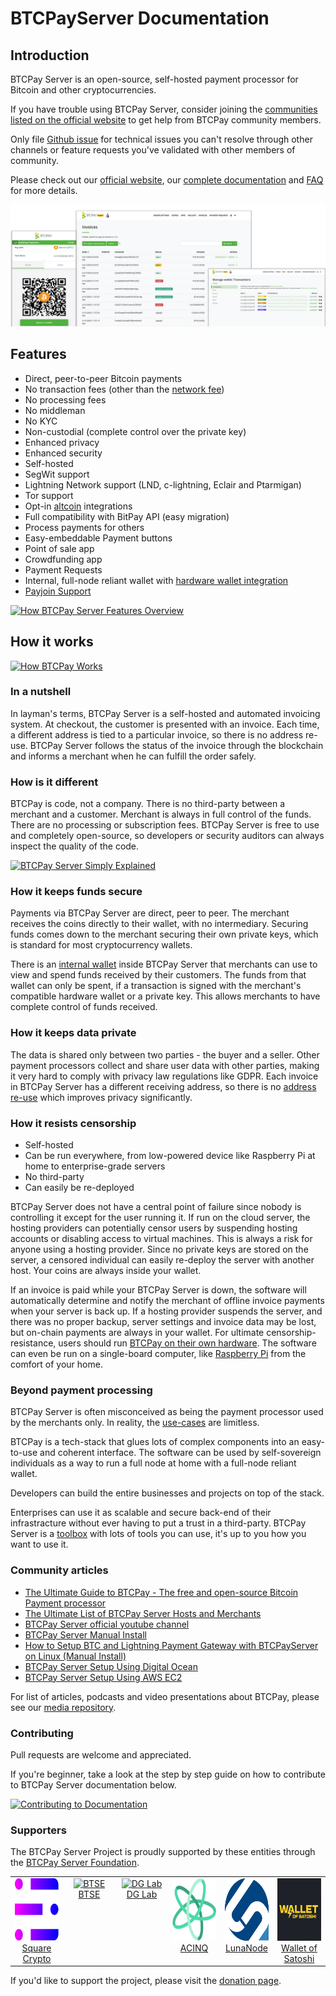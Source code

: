 # BTCPayServer Documentation

## Introduction

BTCPay Server is an open-source, self-hosted payment processor for Bitcoin and other cryptocurrencies.

If you have trouble using BTCPay Server, consider joining the [communities listed on the official website](https://btcpayserver.org/#communityCTA) to get help from BTCPay community members.

Only file [Github issue](https://github.com/btcpayserver/btcpayserver/issues) for technical issues you can't resolve through other channels or feature requests you've validated with other members of community.

Please check out our [official website](https://btcpayserver.org/), our [complete documentation](https://github.com/btcpayserver/btcpayserver-doc) and [FAQ](FAQ/README.md#btcpay-frequently-asked-questions-and-common-issues) for more details.

![](./img/BTCPayServerScreenshot.png)

## Features

* Direct, peer-to-peer Bitcoin payments
* No transaction fees (other than the [network fee](https://en.bitcoin.it/wiki/Miner_fees))
* No processing fees
* No middleman
* No KYC
* Non-custodial (complete control over the private key)
* Enhanced privacy
* Enhanced security
* Self-hosted
* SegWit support
* Lightning Network support (LND, c-lightning, Eclair and Ptarmigan)
* Tor support
* Opt-in [altcoin](Altcoins.md) integrations
* Full compatibility with BitPay API (easy migration)
* Process payments for others
* Easy-embeddable Payment buttons
* Point of sale app
* Crowdfunding app
* Payment Requests
* Internal, full-node reliant wallet with [hardware wallet integration](Vault.md)
* [Payjoin Support](Payjoin.md)

[![How BTCPay Server Features Overview](https://img.youtube.com/vi/R-yaXk4NvEs/mqdefault.jpg)](https://www.youtube.com/watch?v=R-yaXk4NvEs)

## How it works

[![How BTCPay Works](https://img.youtube.com/vi/nr0UNbz3AoQ/mqdefault.jpg)](https://www.youtube.com/watch?v=nr0UNbz3AoQ "How BTCPay Server Works")

### In a nutshell

In layman's terms, BTCPay Server is a self-hosted and automated invoicing system. At checkout, the customer is presented with an invoice. Each time, a different address is tied to a particular invoice, so there is no address re-use. BTCPay Server follows the status of the invoice through the blockchain and informs a merchant when he can fulfill the order safely.

### How is it different

BTCPay is code, not a company. There is no third-party between a merchant and a customer. Merchant is always in full control of the funds. There are no processing or subscription fees. BTCPay Server is free to use and completely open-source, so developers or security auditors can always inspect the quality of the code.

[![BTCPay Server Simply Explained](https://img.youtube.com/vi/dbX6qWZlxOw/mqdefault.jpg)](https://www.youtube.com/watch?v=dbX6qWZlxOw "BTCPay Server Simply Explained")

### How it keeps funds secure

Payments via BTCPay Server are direct, peer to peer. The merchant receives the coins directly to their wallet, with no intermediary. Securing funds comes down to the merchant securing their own private keys, which is standard for most cryptocurrency wallets.

There is an [internal wallet](Wallet.md) inside BTCPay Server that merchants can use to view and spend funds received by their customers. The funds from that wallet can only be spent, if a transaction is signed with the merchant's compatible hardware wallet or a private key. This allows merchants to have complete control of funds received.

### How it keeps data private

The data is shared only between two parties - the buyer and a seller. Other payment processors collect and share user data with other parties, making it very hard to comply with privacy law regulations like GDPR. Each invoice in BTCPay Server has a different receiving address, so there is no [address re-use](https://en.bitcoin.it/wiki/Address_reuse) which improves privacy significantly.

### How it resists censorship

* Self-hosted
* Can be run everywhere, from low-powered device like Raspberry Pi at home to enterprise-grade servers
* No third-party
* Can easily be re-deployed

BTCPay Server does not have a central point of failure since nobody is controlling it except for the user running it. If run on the cloud server, the hosting providers can potentially censor users by suspending hosting accounts or disabling access to virtual machines. This is always a risk for anyone using a hosting provider. Since no private keys are stored on the server, a censored individual can easily re-deploy the server with another host. Your coins are always inside your wallet.

If an invoice is paid while your BTCPay Server is down, the software will automatically determine and notify the merchant of offline invoice payments when your server is back up. If a hosting provider suspends the server, and there was no proper backup, server settings and invoice data may be lost, but on-chain payments are always in your wallet. For ultimate censorship-resistance, users should run [BTCPay on their own hardware](HardwareDeployment.md). The software can even be run on a single-board computer, like [Raspberry Pi](RaspberryPiDeployment.md) from the comfort of your home.

### Beyond payment processing

BTCPay Server is often misconceived as being the payment processor used by the merchants only. In reality, the [use-cases](UseCase.md) are limitless.

BTCPay is a tech-stack that glues lots of complex components into an easy-to-use and coherent interface. The software can be used by self-sovereign individuals as a way to run a full node at home with a full-node reliant wallet.

Developers can build the entire businesses and projects on top of the stack.

Enterprises can use it as scalable and secure back-end of their infrastracture without ever having to put a trust in a third-party. BTCPay Server is a [toolbox](https://www.facebook.com/kriptomedia/videos/vl.418099655731067/2898112140218815) with lots of tools you can use, it's up to you how you want to use it.

### Community articles

* [The Ultimate Guide to BTCPay - The free and open-source Bitcoin Payment processor](https://www.reddit.com/r/Bitcoin/comments/8f1eqf/the_ultimate_guide_to_btcpay_the_free_and/)
* [The Ultimate List of BTCPay Server Hosts and Merchants](https://bitcoinshirt.co/btcpay-stores/)
* [BTCPay Server official youtube channel](https://www.youtube.com/channel/UCpG9WL6TJuoNfFVkaDMp9ug)
* [BTCPay Server Manual Install](http://blog.sipsorcery.com/?p=1052)
* [How to Setup BTC and Lightning Payment Gateway with BTCPayServer on Linux (Manual Install)](https://freedomnode.com/blog/114/how-to-setup-btc-and-lightning-payment-gateway-with-btcpayserver-on-linux-manual-install)
* [BTCPay Server Setup Using Digital Ocean](https://medium.com/@molthoff/running-btcpay-on-digital-ocean-for-10-month-how-to-add-other-coins-7a497339fb2f)
* [BTCPay Server Setup Using AWS EC2](https://wiki.ion.radar.tech/tutorials/nodes/btcpay-+-aws-ec2)

For list of articles, podcasts and video presentations about BTCPay, please see our [media repository](https://github.com/btcpayserver/btcpayserver-media/tree/master/Publications).

### Contributing

Pull requests are welcome and appreciated.

If you're beginner, take a look at the step by step guide on how to contribute to BTCPay Server documentation below.

[![Contributing to Documentation](https://img.youtube.com/vi/bSDROcdSSWw/mqdefault.jpg)](https://www.youtube.com/watch?v=bSDROcdSSWw "How BTCPay Server Works")

### Supporters

The BTCPay Server Project is proudly supported by these entities through the [BTCPay Server Foundation](https://foundation.btcpayserver.org/).

<table>
  <tbody>
    <tr>
      <td align="center" valign="top" width="16.66%">
        <a href="https://twitter.com/sqcrypto" target="_blank">
          <img  src="https://raw.githubusercontent.com/btcpayserver/btcpayserver/master/BTCPayServer/wwwroot/img/squarecrypto.svg?sanitize=true" alt="Square Crypto" height=100>
          <br/>
          <span>Square Crypto</span>
        </a>
      </td>
      <td align="center" valign="top" width="16.66%">
        <a href="https://www.btse.com" target="_blank">
          <img  src="https://raw.githubusercontent.com/btcpayserver/btcpayserver/master/BTCPayServer/wwwroot/img/btse.svg?sanitize=trueg" alt="BTSE" height=100>
          <br/>
          <span>BTSE</span>
        </a>
      </td>
      <td align="center" valign="top" width="16.66%">
        <a href="https://www.dglab.com/en/" target="_blank">
          <img  src="https://raw.githubusercontent.com/btcpayserver/btcpayserver/master/BTCPayServer/wwwroot/img/dglab.svg?sanitize=true" alt="DG Lab" height=100>
          <br/>
          <span>DG Lab</span>
        </a>
      </td>
      <td align="center" valign="top" width="16.66%">
        <a href="https://acinq.co/" target="_blank">
          <img  src="https://raw.githubusercontent.com/btcpayserver/btcpayserver/master/BTCPayServer/wwwroot/img/acinq-logo.svg?sanitize=true" alt="ACINQ" height=100>
          <br/>
          <span>ACINQ</span>
        </a>
      </td>
      <td align="center" valign="top" width="16.66%">
        <a href="https://lunanode.com" target="_blank">
          <img  src="https://raw.githubusercontent.com/btcpayserver/btcpayserver/master/BTCPayServer/wwwroot/img/lunanode.svg?sanitize=true" alt="LunaNode" height=100>
          <br/>
          <span>LunaNode</span>
        </a>
      </td>
      <td align="center" valign="top" width="16.66%">
        <a href="https://walletofsatoshi.com/" target="_blank">
          <img  src="https://raw.githubusercontent.com/btcpayserver/btcpayserver/master/BTCPayServer/wwwroot/img/walletofsatoshi.svg?sanitize=true" alt="Wallet of Satoshi" height=100>
          <br/>
          <span>Wallet of Satoshi</span>
        </a>
      </td>
    </tr>
  </tbody>
</table>

If you'd like to support the project, please visit the [donation page](https://btcpayserver.org/donate/).
